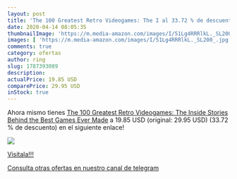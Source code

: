 ```yaml
---
layout: post
title: 'The 100 Greatest Retro Videogames: The I al 33.72 % de descuento'
date: 2020-04-14 08:05:35
thumbnailImage: 'https://m.media-amazon.com/images/I/51Lg4RRRlkL._SL200_.jpg'
images: [ 'https://m.media-amazon.com/images/I/51Lg4RRRlkL._SL200_.jpg' ]
comments: true
category: ofertas
author: ring
slug: 1787393089
description:
actualPrice: 19.85 USD
comparePrice: 29.95 USD
inStock: true
---
```


Ahora mismo tienes [The 100 Greatest Retro Videogames: The Inside Stories Behind the Best Games Ever Made](https://www.amazon.com/dp/1787393089/?tag=redken08-20) a 19.85 USD (original: 29.95 USD) (33.72 %  de descuento) en el siguiente enlace!

[![](https://m.media-amazon.com/images/I/51Lg4RRRlkL._SL200_.jpg)](https://www.amazon.com/dp/1787393089/?tag=redken08-20)

[Visítala!!!](https://www.amazon.com/dp/1787393089/?tag=redken08-20)

[Consulta otras ofertas en nuestro canal de telegram](https://t.me/s/ofertas25)
